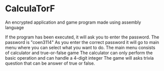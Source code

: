 # CalculaTorF
An encrypted application and game program made using assembly language

If the program has been executed, it will ask you to enter the password.
The password is "coen3114"
As you enter the correct password it will go to main menu where you can select what you want to do.
The main menu consists of calculator and true-or-false game
The calculator can only perform the basic operation and can handle a 4-digit integer
The game will asks trivia question that can be answer of true or false.
